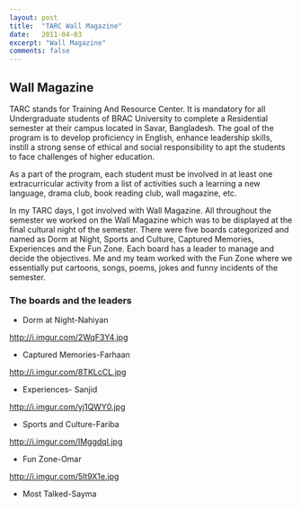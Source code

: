 ```yaml
---
layout: post
title:  "TARC Wall Magazine"
date:   2011-04-03
excerpt: "Wall Magazine"
comments: false
---
```


## Wall Magazine

TARC stands for Training And Resource Center. It is mandatory for all Undergraduate students of BRAC University to complete a Residential semester at their campus located in Savar, Bangladesh. The goal of the program is to develop proficiency in English, enhance leadership skills, instill a strong sense of ethical and social responsibility to apt the students to face challenges of higher education.

As a part of the program, each student must be involved in at least one extracurricular activity from a list of activities such a learning a new language, drama club, book reading club, wall magazine, etc. 

In my TARC days, I got involved with Wall Magazine. All throughout the semester we worked on the Wall Magazine which was to be displayed at the final cultural night of the semester. There were five boards categorized and named as Dorm at Night, Sports and Culture, Captured Memories, Experiences and the Fun Zone. Each board has a leader to manage and decide the objectives. Me and my team worked with the Fun Zone where we essentially put cartoons, songs, poems, jokes and funny incidents of the semester. 


### The boards and the leaders

* Dorm at Night-Nahiyan

http://i.imgur.com/2WqF3Y4.jpg

* Captured Memories-Farhaan

http://i.imgur.com/8TKLcCL.jpg

* Experiences- Sanjid

http://i.imgur.com/yj1QWY0.jpg

* Sports and Culture-Fariba

http://i.imgur.com/IMggdqI.jpg

* Fun Zone-Omar

http://i.imgur.com/5lt9X1e.jpg

* Most Talked-Sayma

